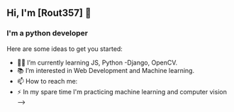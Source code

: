 ## Hi, I'm [Rout357] 👋

### I'm a python developer

Here are some ideas to get you started:

- 👨‍💻 I’m currently learning JS, Python -Django, OpenCV.
- 📚 I’m interested in Web Development and Machine learning.
- 📫 How to reach me: 
- ⚡ In my spare time I'm practicing machine learning and computer vision
-->
